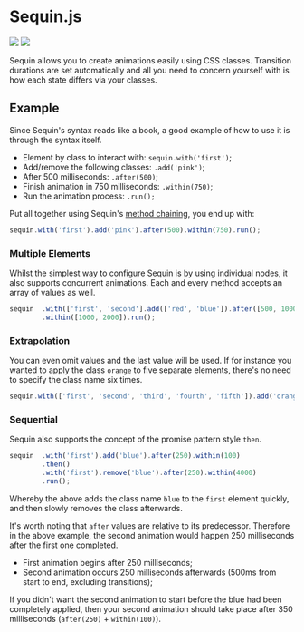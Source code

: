 Sequin.js
=====

<img src="https://cdn1.iconfinder.com/data/icons/toys/128/teddy_bear_toy_6.png" />

<img src="https://badge.fury.io/js/sequin-js.png" />

Sequin allows you to create animations easily using CSS classes. Transition durations are set automatically and all you need to concern yourself with is how each state differs via your classes.

Example
------

Since Sequin's syntax reads like a book, a good example of how to use it is through the syntax itself.

 * Element by class to interact with: `sequin.with('first')`;
 * Add/remove the following classes: `.add('pink')`;
 * After 500 milliseconds: `.after(500)`;
 * Finish animation in 750 milliseconds: `.within(750)`;
 * Run the animation process: `.run();`

Put all together using Sequin's <a href="http://en.wikipedia.org/wiki/Method_chaining" target="_blank">method chaining</a>, you end up with:

```javascript
sequin.with('first').add('pink').after(500).within(750).run();
```

<h3>Multiple Elements</h3>

Whilst the simplest way to configure Sequin is by using individual nodes, it also supports concurrent animations. Each and every method accepts an array of values as well.

```javascript
sequin  .with(['first', 'second'].add(['red', 'blue']).after([500, 1000])
        .within([1000, 2000]).run();
```

<h3>Extrapolation</h3>

You can even omit values and the last value will be used. If for instance you wanted to apply the class `orange` to five separate elements, there's no need to specify the class name six times.

```javascript
sequin.with(['first', 'second', 'third', 'fourth', 'fifth']).add('orange');
```

<h3>Sequential</h3>

Sequin also supports the concept of the promise pattern style `then`.

```javascript
sequin  .with('first').add('blue').after(250).within(100)
        .then()
        .with('first').remove('blue').after(250).within(4000)
        .run();
```

Whereby the above adds the class name `blue` to the `first` element quickly, and then slowly removes the class afterwards.

It's worth noting that `after` values are relative to its predecessor. Therefore in the above example, the second animation would happen 250 milliseconds after the first one completed.

* First animation begins after 250 milliseconds;
* Second animation occurs 250 milliseconds afterwards (500ms from start to end, excluding transitions);

If you didn't want the second animation to start before the blue had been completely applied, then your second animation should take place after 350 milliseconds (`after(250)` + `within(100)`).